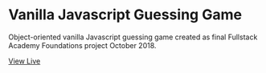 # Vanilla Javascript Guessing Game

Object-oriented vanilla Javascript guessing game created as final Fullstack Academy Foundations project October 2018.

[View Live](https://asktami.github.io/guessing-game/)
